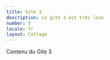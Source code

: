 ```yaml
---
title: Gite 3
description: Le gite 3 est très loin
number: 3
locale: fr
layout: Cottage
---
```


Contenu du Gite 3
